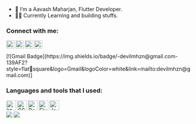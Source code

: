 - 🚀 I’m a Aavash Maharjan, Flutter Developer.
- 👷‍♂️ Currently Learning and building stuffs.
  
### Connect with me:
<img align="left" alt="Aavash | Facebook" width="22px" src="https://logowik.com/content/uploads/images/facebook-new-2023-icon9594.logowik.com.webp" />
<img align="left" alt="Aavash | LinkedIn" width="22px" 
src="https://static.vecteezy.com/system/resources/previews/012/660/862/non_2x/linkedin-logo-on-transparent-isolated-background-free-vector.jpg" />
<img align="left" alt="Aavash | Twitter" width="22px" src="https://png.pngtree.com/png-vector/20221018/ourmid/pngtree-twitter-social-media-round-icon-png-image_6315985.png" />
<img align="left" alt="Aavash | Instagram" width="22px" src="https://cdn3.iconfinder.com/data/icons/2018-social-media-logotypes/1000/2018_social_media_popular_app_logo_instagram-512.png" />
<br /><br />
[![Gmail Badge](https://img.shields.io/badge/-devilmhzn@gmail.com-139AF2?style=flatsquare&logo=Gmail&logoColor=white&link=mailto:devilmhzn@gmail.com)]
<br />

### Languages and tools that I used:
<img align="left" alt="html5" width="26px" src="https://w7.pngwing.com/pngs/186/608/png-transparent-html5-icon-%E2%80%A2-html-social-network-icon.png" />
<img align="left" alt="CSS3" width="26px" src="https://upload.wikimedia.org/wikipedia/commons/thumb/d/d5/CSS3_logo_and_wordmark.svg/1200px-CSS3_logo_and_wordmark.svg.png" />
<img align="left" alt="Dart" width="26px" src="https://upload.wikimedia.org/wikipedia/commons/7/7e/Dart-logo.png" />
<img align="left" alt="Flutter" width="26px" src="https://miro.medium.com/v2/resize:fit:320/1*wWUfWY0hKs3-VR8QNUjklQ.png" />
<img align="left" alt="Java" width="26px" src="https://logowik.com/content/uploads/images/731_java.jpg" />


## 
<br />

<img src='https://github-profiletrophy.vercel.app/?username=Avashmhzn&theme=dracula&column=7&margin-w=15&marginh=15%20(https://github.com/ryo-ma/github-profile-trophy)' />
<img 
src='https://raw.githubusercontent.com/AkashSingh3031/AkashSingh3031/49be5f876cb7b7649b517bff
7e79990ddf033141/marquee.svg' />

